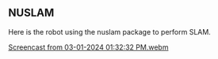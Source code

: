 ## NUSLAM
 Here is the robot using the nuslam package to perform SLAM. 

 [Screencast from 03-01-2024 01:32:32 PM.webm](https://github.com/ME495-Navigation/slam-project-roy2909/assets/144197977/591c6368-7890-4466-b56e-6498aa5c9ff8)